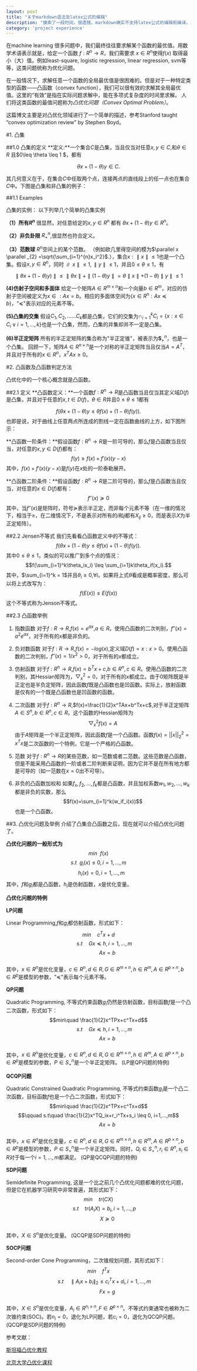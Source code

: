 ```yaml
---
layout: post
title: "关于markdown语法及latex公式的编辑"
description: "摸索了一段时间，很遗憾，markdown确实不支持latex公式的编辑和编译，采用markdownpad进行公式的编辑一直就是一个揪心的问题，这里首先简单介绍了markdown常用的语法，然后采用sublime+mathjax提供了一种替代的公式插入方法，仅供参考."
category: 'project experience'
---
```


在machine learning 很多问题中，我们最终往往要求解某个函数的最优值。用数学术语表示就是，给定一个函数 $f: R^{n} \rightarrow R$，我们需要求 $x \in R^{n}$使得$f(x)$ 取得最小（大）值。例如least-square, logistic regression, linear regression, svm等等，这类问题统称为优化问题。

在一般情况下，求解任意一个函数的全局最优值是很困难的。但是对于一种特定类型的函数——凸函数（convex function），我们可以很有效的求解其全局最优值。这里的“有效”是指在实际问题求解中，能在多项式复杂度的时间里求解。 人们将这类函数的最值问题称为*凸优化问题（Convex Optimal Problem）*。

这篇博文主要是对凸优化领域进行了一个简单的描述，参考Stanford taught “convex optimization review” by Stephen Boyd。

#1. 凸集

##1.0 凸集的定义
**定义:**一个集合$C$是凸集，当且仅当对任意$x,y \in C$,和$θ \in R$ 且$0\leq \theta \leq 1 $，都有

$$\theta x+(1-\theta)y \in C.$$

其几何意义在于，在集合$C$中任取两个点，连接两点的直线段上的任一点也在集合$C$中。下图是凸集和非凸集的例子：

##1.1 Examples

凸集的实例： 以下列举几个简单的凸集实例

**（1）所有$R^n$**  很显然，对任意给定的$x,y∈R^n$ 都有 $\theta x+(1−\theta)y\in R^n$。 

**（2）非负卦限**  $R^{n}_{+}$,很显然也符合定义。

**（3）范数球**  $R^n$空间上的某个范数。
（例如欧几里得空间的模为$\parallel x \parallel _{2} =\sqrt{\sum_{i=1}^{n}x_i^2}$.），集合${x:\parallel x\parallel \leq 1}$也是一个凸集。假设$x,y \in R^n$，同时$\parallel x\parallel \leq 1,\parallel y\parallel \leq 1$，并且$0 \leq \theta \leq 1$，有

$$\parallel \theta x+(1-\theta)y)\parallel\leq \parallel \theta x\parallel+\parallel(1-\theta)y\parallel=\theta\parallel x\parallel+(1-\theta)\parallel y\parallel\leq 1$$

**(4)仿射子空间和多面体**  给定一个矩阵$A \in R^{m \times n}$和一个向量$b \in R^m$，对应的仿射子空间被定义为${x \in:Ax=b}$。相应的多面体空间为{$x\in R^n:Ax \preceq b$}，"$\preceq$"表示对应的元素不等。

**(5)凸集的交集**  假设$C_1,C_2,......C_k$都是凸集，它们的交集为$\cap_{i=1}^k C_i = \{x:x \in C_i \vee i=1,...,k\}$也是一个凸集，然而，凸集的并集却并不一定是凸集。

**(6)半正定矩阵**  所有的半正定矩阵的集合称为"半正定锥"，被表示为$\mathbf{S}_{+}^{n}$，也是一个凸集。 回顾一下，矩阵$A \in R^{n\times n}$是一个对称的半正定矩阵当且仅当$A = A^T$，并且对于所有的$x\in R^n$，$x^TAx\geq 0$。

#2. 凸函数及凸函数判定方法

凸优化中的一个核心概念就是凸函数。

##2.1 定义
**凸函数定义：**一个函数$f:R^n\rightarrow R$是凸函数当且仅当其定义域$D(f)$是凸集，并且对于任意的$x,t\in D(f)$，$\theta \in R$并且$0\leq \theta\leq 1$都有

$$f(\theta x+(1-\theta)y \leq \theta f(x)+(1-\theta)f(y)).$$
也即是说，对于曲线上任意两点所连成的割线一定在函数曲线的上方，如下图所示：

**凸函数一阶条件：**假设函数$f:R^n\rightarrow R$是一阶可导的，那么$f$是凸函数当且仅当，对任意的$x,y\in D(f)$都有：
$$f(y)\geq f(x)+f'(x)(y-x)$$
其中，$f(x)+f'(x)(y-x)$是$f(y)$在$x$处的一阶泰勒展开。

**凸函数二阶条件：**假设函数$f:R^n\rightarrow R$是二阶可导的，那么$f$是凸函数当且仅当，对任意的$x\in D(f)$都有：
$$f''(x)\succeq 0$$
其中，当$f''(x)$是矩阵时，符号$\succeq$表示半正定，而非每个元素不等（在一维的情况下，相当于$\geq$，在二维情况下，不是表示对所有的$i$和$j$都有$X_{ij}\geq 0$，而是表示$X$为半正定矩阵）。

##2.2 Jensen不等式
我们先看看凸函数定义中的不等式：
$$f(\theta x+(1-\theta)y \leq \theta f(x)+(1-\theta)f(y)).$$
其中$0\leq \theta\leq 1$，类似的可以推广到多个点的情况：
$$f(\sum_{i=1}^k\theta_ix_i) \leq \sum_{i=1}k\theta_if(x_i).$$
其中，$\sum_{i=1}^k = 1$并且$\theta_i \geq 0$,$\forall i$。如果将上式$\theta$看成是概率密度，那么可以将上式改写为：
$$f(E(x)) \leq E(f(x))$$
这个不等式称为Jenson不等式。

##2.3 凸函数举例



1. 指数函数  对于$f:R\rightarrow R$,$f(x)=e^{ax}$,$a\in R$。使用凸函数的二次判别，$f''(x)=a^2e^{ax}$，对于所有的$x$都是非负的。

1. 负对数函数  对于$f:R\rightarrow R$,$f(x)=-log(x)$,定义域$D(f)={x:x >0}$。使用凸函数的二次判别，$f''(x)=1/x^2 >0$，对于所有的$x$都成立。

1. 仿射函数  对于$f:R^n\rightarrow R$,$f(x)=b^Tx+c$,$b \in R^n,c\in R$。使用凸函数的二次判别，其Hessian矩阵为，$\bigtriangledown_x^2=0$，对于所有的$x$都成立。由于0矩阵既是半正定也是半负定矩阵，因此函数$f$既是凸函数也是凹函数。实际上，放射函数是仅有的一个既是凸函数也是凹函数的函数。

1. 二次函数  对于$f:R^n\rightarrow R$,$f(x)=\frac{1}{2}x^TAx+b^Tx+c$,对于半正定矩阵$A \in S^n,b\in R^n,c\in R$。这个函数的Hessian矩阵为
 $$\bigtriangledown_x^2f(x)=A$$由于$A$矩阵是一个半正定矩阵，因此函数$f$是一个凸函数。函数$f(x)=||x||_2^2=x^Tx$是二次函数的一个特例，它是一个严格的凸函数。

1. 范数  对于$f:R^n\rightarrow R$的某些范数，如一范数或者二范数。这些范数是凸函数，但是不能采用凸函数的一阶或者二阶判断来证明，因为它并不是在所有地方都是可导的（如一范数在$x=0$出不可导）。

1. 非负的凸函数加权和  如果$f_x,f_2,...,f_k$都是凸函数，并且加权系数$w_1,w_2,...,w_k$都是非负的实数，那么
 $$f(x)=\sum_{i=1}^k(w_if_i(x))$$也是一个凸函数。



##3. 凸优化问题及举例
介绍了凸集合凸函数之后，现在就可以介绍凸优化问题了。

**凸优化问题的一般形式为**
$$min  \ \ f(x)$$
$$s.t\ \ g_i(x) \leq 0,  i=1,...,m$$
$$\ \ \ \      h_i(x) = 0,  i=1,...,m$$
其中，$f$和$g_i$都是凸函数，$h_i$是仿射函数，$x$是优化变量。

**凸优化问题的特例**

**LP问题**

Linear Programming,$f$和$g_i$都仿射函数，形式如下：
$$min\quad c^Tx+d$$
$$\qquad s.t\quad Gx\preceq h,  i=1,...,m$$
$$\ \ \ \ \qquad     Ax=b$$  
其中，$x\in R^n$是优化变量，$c\in R^n, d\in R, G\in R^{m\times n}, h\in R^m, A\in R^{p\times n},b \in R^p$是模型的参数，"$\preceq$"表示每个元素不等。

**QP问题**

Quadratic Programming, 不等式约束函数$g_i$仍然是仿射函数，目标函数$f$是一个凸二次函数，形式如下：
$$min\quad \frac{1}{2}x^TPx+c^Tx+d$$
$$\qquad s.t\quad Gx\preceq h,  i=1,...,m$$
$$\ \ \ \ \qquad     Ax=b$$  
其中，$x\in R^n$是优化变量，$c\in R^n, d\in R, G\in R^{m\times n}, h\in R^m, A\in R^{p\times n},b \in R^p$是模型的参数，$P\in S_{+}^n$是一个半正定矩阵。
(LP是QP问题的特例)

**QCQP问题**

Quadratic Constrained Quadratic Programming, 不等式约束函数$g_i$是一个凸二次函数，目标函数$f$也是一个凸二次函数，形式如下：
$$min\quad \frac{1}{2}x^TPx+c^Tx+d$$
$$\qquad s.t\quad \frac{1}{2}x^TQ_ix+r_i^Tx+s_i \leq 0,  i=1,...,m$$
$$\ \ \ \ \qquad     Ax=b$$  
其中，$x\in R^n$是优化变量，$c\in R^n, d\in R, G\in R^{m\times n}, h\in R^m, A\in R^{p\times n},b \in R^p$是模型的参数，$P\in S_{+}^n$是一个半正定矩阵。同时，$Q_i\in S_{+}^n, r_i \in R^n, s_i \in R$对于每一个$i=1,...,m$都满足。
(QP是QCQP问题的特例)

**SDP问题**

Semidefinite Programming, 这是一个比之前几个凸优化问题都难的优化问题，但是它在机器学习研究中非常普遍，其形式如下：
$$min\quad tr(CX)$$
$$\qquad s.t\quad tr(A_iX) = b_i,  i=1,...,p$$
$$\ \ \ \ \qquad     X\succeq 0$$  
其中，$X\in S^n$是优化变量。
(QCQP是SDP问题的特例)

**SOCP问题**

Second-order Cone Programming，二次锥规划问题，其形式如下：
$$min\quad f^Tx$$
$$\qquad s.t\quad \parallel A_ix+b_i\parallel_2 \leq c_i^Tx+d_i,  i=1,...,m$$
$$\ \ \ \ \qquad     Fx=g$$  
其中，$X\in S^n$是优化变量，$A_i \in R^{n_i\times n}, F\in R^{p\times n}$。不等式约束通常也被称为二次锥约束(SOC)。若$n_i = 0$，退化为LP问题，若$c_i = 0$，退化为QCQP问题。
(QCQP是SDP问题的特例)

参考文献：

[斯坦福凸优化教程](https://web.stanford.edu/~boyd/cvxbook/bv_cvxbook.pdf)

[北京大学凸优化课程](http://bicmr.pku.edu.cn/~wenzw/courses/lieven-problems.pdf)
